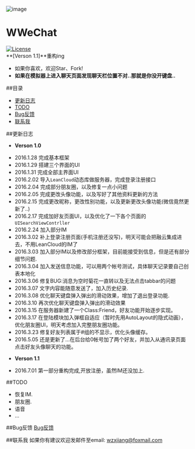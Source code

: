 ![image](https://github.com/Wzxhaha/WWeChat/raw/master/WWeChat.png)
# WWeChat
[![License](https://img.shields.io/packagist/l/doctrine/orm.svg)](https://github.com/Wzxhaha/WWeChat/blob/master/LICENSE)<br>
**[Verson 1.1]**重构ing<br>
- 如果你喜欢，欢迎Star、Fork!
- **如果在模拟器上进入聊天页面发现聊天栏位置不对..那就是你没开键盘..**

##目录
- [更新日志](#更新日志)
- [TODO](#TODO)
- [Bug反馈](#Bug反馈)
- [联系我](#联系我) 


##<a id="更新日志"></a>更新日志
- **Verson 1.0**
 * 2016.1.28 完成基本框架
 * 2016.1.29 搭建三个界面的UI
 * 2016.1.31 完成全部主界面UI
 * 2016.2.02 导入`LeanCloud`动态库做服务器，完成登录注册接口
 * 2016.2.04 完成部分朋友圈，以及修复一点小问题
 * 2016.2.05 完成更改头像功能，以及写好了其他资料更新的方法
 * 2016.2.15 完成更改昵称，更改性别功能，以及更新更改头像功能(微信竟然更新了..)
 * 2016.2.17 完成加好友页面UI，以及优化了一下各个页面的`UISearchViewContrller`
 * 2016.2.24 加入部分IM
 * 2016.3.02 补上登录注册页面(手机注册还没写)，明天可能会把融云集成进去，不用LeanCloud的IM了
 * 2016.3.03 加入部分IM以及修改部分框架，目前能接受到信息，但是还有部分细节问题.
 * 2016.3.04 加入发送信息功能，可以用两个帐号测试，具体聊天记录要自己创表本地化
 * 2016.3.06 修复BUG:消息为空时菊花一直转以及无法点击tabbar的问题
 * 2016.3.07 文字内容能随意发送了，加入历史纪录.
 * 2016.3.08 优化聊天键盘弹入弹出的滑动效果，增加了退出登录功能.
 * 2016.3.10 再次优化聊天键盘弹入弹出的滑动效果
 * 2016.3.15 在服务器新建了一个Class:Friend，好友功能开始逐步实现。
 * 2016.3.17 在登陆模块加入弹框自适应（暂时先用AutoLayout的隐式动画），优化朋友圈UI，明天考虑加入完整朋友圈功能。
 * 2016.3.23 修复好友列表属于#组的不显示，优化头像缓存。
 * 2016.5.05 还是更新了...在后台给0帐号加了两个好友，并加入从通讯录页面点击好友头像聊天的功能。 
- **Verson 1.1**
 * 2016.7.01 第一部分重构完成,开放注册，虽然IM还没加上.

##<a id="TODO">TODO</a> 
- 恢复IM.
- 朋友圈.
- 语音
- ...

##<a id="Bug反馈"></a>Bug反馈
[Bug反馈](https://github.com/Wzxhaha/WWeChat/issues/new)

##<a id="联系我"></a>联系我
如果你有建议欢迎发邮件至email: wzxjiang@foxmail.com
